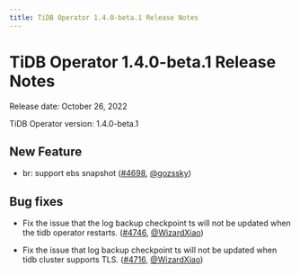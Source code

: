 ```yaml
---
title: TiDB Operator 1.4.0-beta.1 Release Notes
---
```


# TiDB Operator 1.4.0-beta.1 Release Notes

Release date: October 26, 2022

TiDB Operator version: 1.4.0-beta.1

## New Feature

- br: support ebs snapshot ([#4698](https://github.com/pingcap/tidb-operator/pull/4698), [@gozssky](https://github.com/gozssky))

## Bug fixes

- Fix the issue that the log backup checkpoint ts will not be updated when the tidb operator restarts. ([#4746](https://github.com/pingcap/tidb-operator/pull/4746), [@WizardXiao](https://github.com/WizardXiao))

- Fix the issue that log backup checkpoint ts will not be updated when tidb cluster supports TLS. ([#4716](https://github.com/pingcap/tidb-operator/pull/4716), [@WizardXiao](https://github.com/WizardXiao))